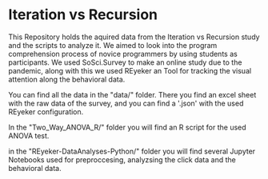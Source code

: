 # Iteration vs Recursion

This Repository holds the aquired data from the Iteration vs Recursion study and the scripts to analyze it.
We aimed to look into the program comprehension process of novice programmers by using students as participants.
We used SoSci.Survey to make an online study due to the pandemic, along with this we used REyeker an Tool for tracking
the visual attention along the behavioral data.

You can find all the data in the "data/" folder. There you find an excel sheet with the raw data of the survey, and you can find
a '.json' with the used REyeker configuration.

In the "Two_Way_ANOVA_R/" folder you will find an R script for the used ANOVA test.

in the "REyeker-DataAnalyses-Python/" folder you will find several Jupyter Notebooks
used for preproccesing, analyzsing the click data and the behavioral data.